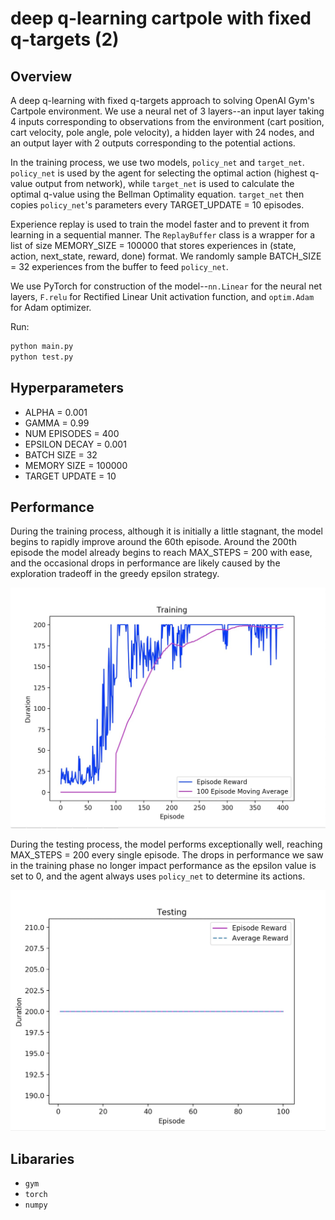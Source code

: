 # deep q-learning cartpole with fixed q-targets (2)

## Overview
A deep q-learning with fixed q-targets approach to solving OpenAI Gym's Cartpole environment. We use a neural net of 3 layers--an input layer taking 4 inputs corresponding to observations from the environment (cart position, cart velocity, pole angle, pole velocity), a hidden layer with 24 nodes, and an output layer with 2 outputs corresponding to the potential actions.

In the training process, we use two models, `policy_net` and `target_net`. `policy_net` is used by the agent for selecting the optimal action (highest q-value output from network), while `target_net` is used to calculate the optimal q-value using the Bellman Optimality equation. `target_net` then copies `policy_net`'s parameters every TARGET_UPDATE = 10 episodes.

Experience replay is used to train the model faster and to prevent it from learning in a sequential manner. The `ReplayBuffer` class is a wrapper for a list of size MEMORY_SIZE = 100000 that stores experiences in (state, action, next_state, reward, done) format. We randomly sample BATCH_SIZE = 32 experiences from the buffer to feed `policy_net`.

We use PyTorch for construction of the model--`nn.Linear` for the neural net layers, `F.relu` for Rectified Linear Unit activation function, and `optim.Adam` for Adam optimizer.

Run:
```bash
python main.py
python test.py
```

## Hyperparameters
- ALPHA = 0.001
- GAMMA = 0.99
- NUM EPISODES = 400
- EPSILON DECAY = 0.001
- BATCH SIZE = 32
- MEMORY SIZE = 100000
- TARGET UPDATE = 10

## Performance
During the training process, although it is initially a little stagnant, the model begins to rapidly improve around the 60th episode. Around the 200th episode the model already begins to reach MAX_STEPS = 200 with ease, and the occasional drops in performance are likely caused by the exploration tradeoff in the greedy epsilon strategy.

<img src="res/training-pic.jpg" alt="drawing" width="550"/>

During the testing process, the model performs exceptionally well, reaching MAX_STEPS = 200 every single episode. The drops in performance we saw in the training phase no longer impact performance as the epsilon value is set to 0, and the agent always uses `policy_net` to determine its actions.

<img src="res/testing-pic.jpg" alt="drawing" width="550"/>

## Libararies
- `gym`
- `torch`
- `numpy`
